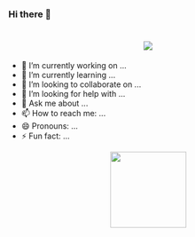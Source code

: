 ### Hi there 👋

<h1 align="center"> <a href="https://sunguoqi.com/"> <img src="https://readme-typing-svg.herokuapp.com/?lines=小魏同学祝你工作愉快!&center=true&size=27"> </a> </h1>


<!-- **zechaowei/zechaowei** is a ✨ _special_ ✨ repository because its `README.md` (this file) appears on your GitHub profile. 

Here are some ideas to get you started:
-->

- 🔭 I’m currently working on ...
- 🌱 I’m currently learning ...
- 👯 I’m looking to collaborate on ...
- 🤔 I’m looking for help with ...
- 💬 Ask me about ...
- 📫 How to reach me: ...
- 😄 Pronouns: ...
- ⚡ Fun fact: ...



<!--
    ![all-smile's GitHub stats](https://github-readme-stats.vercel.app/api?username=zechaowei&show_icons=true&theme=tokyonight)
-->

<div align="center"> <img height="137px" src="https://github-readme-stats.vercel.app/api?username=zechaowei&hide_title=true&hide_border=true&show_icons=trueline_height=21&text_color=000&icon_color=000&bg_color=0,ea6161,ffc64d,fffc4d,52fa5a&theme=graywhite" /> </div>
